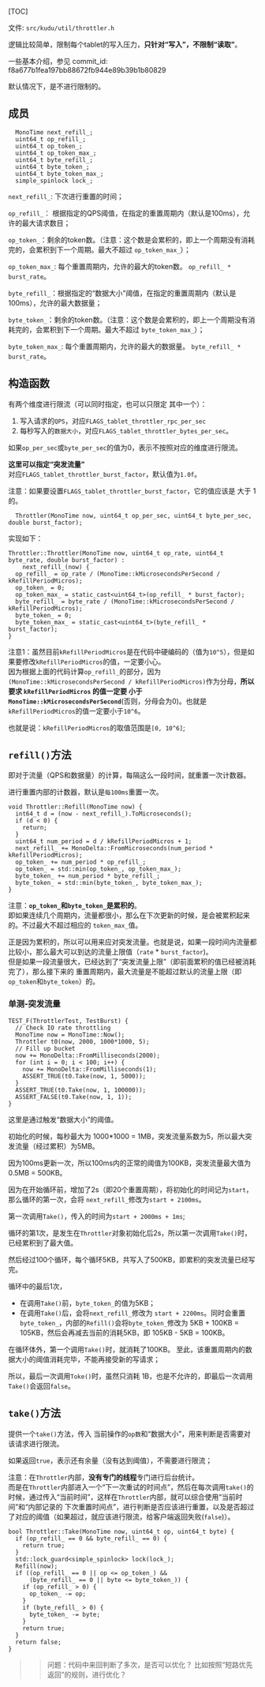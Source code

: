 [TOC]

文件: `src/kudu/util/throttler.h`

逻辑比较简单，限制每个tablet的写入压力，**只针对“写入”，不限制“读取”**。

一些基本介绍，参见 commit_id: f8a677b1fea197bb88672fb944e89b39b1b80829 

默认情况下，是不进行限制的。

## 成员

```
  MonoTime next_refill_;  
  uint64_t op_refill_;
  uint64_t op_token_;
  uint64_t op_token_max_;
  uint64_t byte_refill_;
  uint64_t byte_token_;
  uint64_t byte_token_max_;
  simple_spinlock lock_;
```

`next_refill_`: 下次进行重置的时间；

`op_refill_`： 根据指定的QPS阈值，在指定的重置周期内（默认是100ms），允许的最大请求数目；

`op_token_`：剩余的token数。（注意：这个数是会累积的，即上一个周期没有消耗完的，会累积到下一个周期。最大不超过 `op_token_max_`）；

`op_token_max_`: 每个重置周期内，允许的最大的token数。 `op_refill_ * burst_rate`。 

`byte_refill_`：根据指定的“数据大小”阈值，在指定的重置周期内（默认是100ms），允许的最大数据量；

`byte_token_`：剩余的token数。（注意：这个数是会累积的，即上一个周期没有消耗完的，会累积到下一个周期。最大不超过 `byte_token_max_`）；

`byte_token_max_`: 每个重置周期内，允许的最大的数据量。 `byte_refill_ * burst_rate`。 

## 构造函数

有两个维度进行限流（可以同时指定，也可以只限定 其中一个）：
1. 写入请求的`QPS`，对应`FLAGS_tablet_throttler_rpc_per_sec`
2. 每秒写入的`数据大小`，对应`FLAGS_tablet_throttler_bytes_per_sec`。

如果`op_per_sec`或`byte_per_sec`的值为0，表示不按照对应的维度进行限流。

**这里可以指定“突发流量”**  
对应`FLAGS_tablet_throttler_burst_factor`，默认值为`1.0f`。 

注意：如果要设置`FLAGS_tablet_throttler_burst_factor`，它的值应该是 大于 1 的。

```
  Throttler(MonoTime now, uint64_t op_per_sec, uint64_t byte_per_sec, double burst_factor);
```

实现如下：

```
Throttler::Throttler(MonoTime now, uint64_t op_rate, uint64_t byte_rate, double burst_factor) :
    next_refill_(now) {
  op_refill_ = op_rate / (MonoTime::kMicrosecondsPerSecond / kRefillPeriodMicros);
  op_token_ = 0;
  op_token_max_ = static_cast<uint64_t>(op_refill_ * burst_factor);
  byte_refill_ = byte_rate / (MonoTime::kMicrosecondsPerSecond / kRefillPeriodMicros);
  byte_token_ = 0;
  byte_token_max_ = static_cast<uint64_t>(byte_refill_ * burst_factor);
}
```

注意1：虽然目前`kRefillPeriodMicros`是在代码中硬编码的（值为`10^5`），但是如果要修改`kRefillPeriodMicros`的值，一定要小心。  
因为根据上面的代码计算`op_refill_`的部分，因为`(MonoTime::kMicrosecondsPerSecond / kRefillPeriodMicros)`作为分母，**所以要求 `kRefillPeriodMicros` 的值一定要 小于 `MonoTime::kMicrosecondsPerSecond`**(否则，分母会为0)。也就是`kRefillPeriodMicros`的值一定要小于`10^6`。

也就是说：`kRefillPeriodMicros`的取值范围是`[0, 10^6]`;

## `refill()`方法

即对于流量（QPS和数据量）的计算，每隔这么一段时间，就重置一次计数器。

进行重置内部的计数器，默认是`每100ms`重置一次。

```
void Throttler::Refill(MonoTime now) {
  int64_t d = (now - next_refill_).ToMicroseconds();
  if (d < 0) {
    return;
  }
  uint64_t num_period = d / kRefillPeriodMicros + 1;
  next_refill_ += MonoDelta::FromMicroseconds(num_period * kRefillPeriodMicros);
  op_token_ += num_period * op_refill_;
  op_token_ = std::min(op_token_, op_token_max_);
  byte_token_ += num_period * byte_refill_;
  byte_token_ = std::min(byte_token_, byte_token_max_);
}
```

注意：**`op_token_`和`byte_token_`是累积的**。  
即如果连续几个周期内，流量都很小，那么在下次更新的时候，是会被累积起来的。不过最大不超过相应的 `token_max_`值。

正是因为累积的，所以可以用来应对突发流量。也就是说，如果一段时间内流量都比较小，那么最大可以到达的流量上限值（`rate` * `burst_factor`)。  
但是如果一段流量很大，已经达到了“突发流量上限”（即前面累积的值已经被消耗完了），那么接下来的 重置周期内，最大流量是不能超过默认的流量上限（即`op_token`和`byte_token`）的。

### 单测-突发流量

```
TEST_F(ThrottlerTest, TestBurst) {
  // Check IO rate throttling
  MonoTime now = MonoTime::Now();
  Throttler t0(now, 2000, 1000*1000, 5);
  // Fill up bucket
  now += MonoDelta::FromMilliseconds(2000);
  for (int i = 0; i < 100; i++) {
    now += MonoDelta::FromMilliseconds(1);
    ASSERT_TRUE(t0.Take(now, 1, 5000));
  }
  ASSERT_TRUE(t0.Take(now, 1, 100000));
  ASSERT_FALSE(t0.Take(now, 1, 1));
}
```

这里是通过触发“数据大小”的阈值。

初始化的时候，每秒最大为 1000*1000 = 1MB，突发流量系数为5，所以最大突发流量（经过累积）为5MB。

因为100ms更新一次，所以100ms内的正常的阈值为100KB，突发流量最大值为 0.5MB = 500KB。

因为在开始循环前，增加了2s（即20个重置周期），将初始化的时间记为`start`，那么循环的第一次，会将 `next_refill_`修改为`start + 2100ms`。

第一次调用`Take()`，传入的时间为`start + 2000ms + 1ms`;

循环的第1次，是发生在`Throttler`对象初始化后2s，所以第一次调用`Take()`时，已经累积到了最大值。

然后经过100个循环，每个循环5KB，共写入了500KB，即累积的突发流量已经写完。

循环中的最后1次，  
+ 在调用`Take()`前，`byte_token_`的值为5KB；
+ 在调用`Take()`后，会将`next_refill_`修改为 `start + 2200ms`。同时会重置 `byte_token_`，内部的`Refill()`会将`byte_token_`修改为 5KB + 100KB = 105KB，然后会再减去当前的消耗5KB，即 105KB - 5KB = 100KB。

在循环体外，第一个调用`Take()`时，就消耗了100KB。 至此，该重置周期内的数据大小的阈值消耗完毕，不能再接受新的写请求；

所以，最后一次调用`Toke()`时，虽然只消耗 1B，也是不允许的，即最后一次调用`Take()`会返回`false`。

## `take()`方法

提供一个`take()`方法，传入 当前操作的`op数`和“数据大小”，用来判断是否需要对该请求进行限流。

如果返回`true`，表示还有余量（没有达到阈值），不需要进行限流；

注意：在`Throttler`内部，**没有专门的线程**专门进行后台统计。  
而是在`Throttler`内部进入一个“下一次重试的时间点”，然后在每次调用`take()`的时候，通过传入“当前时间”，这样在`Throttler`内部，就可以综合使用“当前时间”和“内部记录的 下次重置时间点”，进行判断是否应该进行重置，以及是否超过了对应的阈值（如果超过，就应该进行限流，给客户端返回失败(`false`)）。

```
bool Throttler::Take(MonoTime now, uint64_t op, uint64_t byte) {
  if (op_refill_ == 0 && byte_refill_ == 0) {
    return true;
  }
  std::lock_guard<simple_spinlock> lock(lock_);
  Refill(now);
  if ((op_refill_ == 0 || op <= op_token_) &&
      (byte_refill_ == 0 || byte <= byte_token_)) {
    if (op_refill_ > 0) {
      op_token_ -= op;
    }
    if (byte_refill_ > 0) {
      byte_token_ -= byte;
    }
    return true;
  }
  return false;
}
```

>> 问题：代码中来回判断了多次，是否可以优化？  比如按照“短路优先返回”的规则，进行优化？
